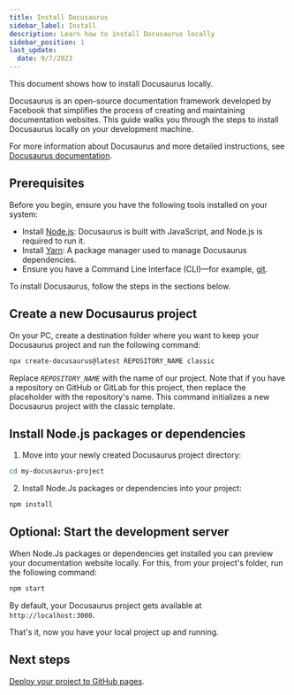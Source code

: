 ```yaml
---
title: Install Docusaurus
sidebar_label: Install
description: Learn how to install Docusaurus locally
sidebar_position: 1
last_update: 
  date: 9/7/2023
---
```


This document shows how to install Docusaurus locally.

Docusaurus is an open-source documentation framework developed by Facebook that simplifies the process of creating and maintaining documentation websites. 
This guide walks you through the steps to install Docusaurus locally on your development machine. 

For more information about Docusaurus and more detailed instructions, see [Docusaurus documentation](https://docusaurus.io/docs).

## Prerequisites

Before you begin, ensure you have the following tools installed on your system:

- Install [Node.js](https://nodejs.org/): Docusaurus is built with JavaScript, and Node.js is required to run it.
- Install [Yarn](https://yarnpkg.com/): A package manager used to manage Docusaurus dependencies.
- Ensure you have a Command Line Interface (CLI)—for example, [git](https://git-scm.com/downloads).


To install Docusaurus, follow the steps in the sections below.

## Create a new Docusaurus project

On your PC, create a destination folder where you want to keep your Docusaurus project and run the following command:

```bash
npx create-docusaurus@latest REPOSITORY_NAME classic
```

Replace *`REPOSITORY_NAME`* with the name of our project. Note that if you have a repository on GitHub or GitLab for this project, then replace the placeholder with the repository's name.
This command initializes a new Docusaurus project with the classic template.


## Install Node.js packages or dependencies

1. Move into your newly created Docusaurus project directory:

```bash
cd my-docusaurus-project
```

2. Install Node.Js packages or dependencies into your project:

```bash
npm install
```


## Optional: Start the development server

When Node.Js packages or dependencies get installed you can preview your documentation website locally. For this, from your project's folder, run the following command:

```bash
npm start
```

By default, your Docusaurus project gets available at `http://localhost:3000`.

That's it, now you have your local project up and running.

## Next steps

[Deploy your project to GitHub pages](/docs/docusaurus/getting-started/deploy-a-docusaurus-project-to-github-pages.md).


